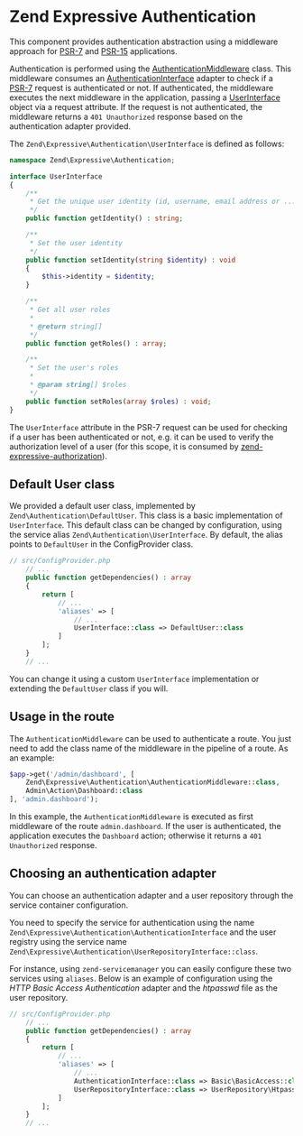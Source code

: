 # Zend Expressive Authentication

This component provides authentication abstraction using a middleware approach
for [PSR-7](http://www.php-fig.org/psr/psr-7/) and
[PSR-15](https://github.com/php-fig/fig-standards/tree/4b417c91b89fbedaf3283620ce432b6f51c80cc0/proposed/http-handlers)
applications.

Authentication is performed using the [AuthenticationMiddleware](https://github.com/zendframework/zend-expressive-authentication/blob/master/src/AuthenticationMiddleware.php)
class. This middleware consumes an [AuthenticationInterface](https://github.com/zendframework/zend-expressive-authentication/blob/master/src/AuthenticationInterface.php)
adapter to check if a [PSR-7](http://www.php-fig.org/psr/psr-7/) request is
authenticated or not. If authenticated, the middleware executes the next
middleware in the application, passing a [UserInterface](https://github.com/zendframework/zend-expressive-authentication/blob/master/src/UserInterface.php)
object via a request attribute. If the request is not authenticated, the
middleware returns a `401 Unauthorized` response based on the authentication
adapter provided.

The `Zend\Expressive\Authentication\UserInterface` is defined as follows:

```php
namespace Zend\Expressive\Authentication;

interface UserInterface
{
    /**
     * Get the unique user identity (id, username, email address or ...)
     */
    public function getIdentity() : string;

    /**
     * Set the user identity
     */
    public function setIdentity(string $identity) : void
    {
        $this->identity = $identity;
    }

    /**
     * Get all user roles
     *
     * @return string[]
     */
    public function getRoles() : array;

    /**
     * Set the user's roles
     *
     * @param string[] $roles
     */
    public function setRoles(array $roles) : void;
}
```

The `UserInterface` attribute in the PSR-7 request can be used for checking
if a user has been authenticated or not, e.g. it can be used to verify the
authorization level of a user (for this scope, it is consumed by
[zend-expressive-authorization](https://github.com/zendframework/zend-expressive-authorization)).

## Default User class

We provided a default user class, implemented by `Zend\Authentication\DefaultUser`.
This class is a basic implementation of `UserInterface`. This default class
can be changed by configuration, using the service alias `Zend\Authentication\UserInterface`.
By default, the alias points to `DefaultUser` in the ConfigProvider class.

```php
// src/ConfigProvider.php
    // ...
    public function getDependencies() : array
    {
        return [
            // ...
            'aliases' => [
                // ...
                UserInterface::class => DefaultUser::class
            ]
        ];
    }
    // ...
```

You can change it using a custom `UserInterface` implementation or extending
the `DefaultUser` class if you will.


## Usage in the route

The `AuthenticationMiddleware` can be used to authenticate a route. You just
need to add the class name of the middleware in the pipeline of a route.
As an example:

```php
$app->get('/admin/dashboard', [
    Zend\Expressive\Authentication\AuthenticationMiddleware::class,
    Admin\Action\Dashboard::class
], 'admin.dashboard');
```

In this example, the `AuthenticationMiddleware` is executed as first middleware
of the route `admin.dashboard`. If the user is authenticated, the application
executes the `Dashboard` action; otherwise it returns a `401 Unauthorized`
response.

## Choosing an authentication adapter

You can choose an authentication adapter and a user repository through the
service container configuration.

You need to specify the service for authentication using the name
`Zend\Expressive\Authentication\AuthenticationInterface` and the user registry
using the service name `Zend\Expressive\Authentication\UserRepositoryInterface::class`.

For instance, using `zend-servicemanager` you can easily configure these two
services using `aliases`. Below is an example of configuration using the *HTTP
Basic Access Authentication* adapter and the *htpasswd* file as the user
repository.

```php
// src/ConfigProvider.php
    // ...
    public function getDependencies() : array
    {
        return [
            // ...
            'aliases' => [
                // ...
                AuthenticationInterface::class => Basic\BasicAccess::class,
                UserRepositoryInterface::class => UserRepository\Htpasswd::class
            ]
        ];
    }
    // ...
```
